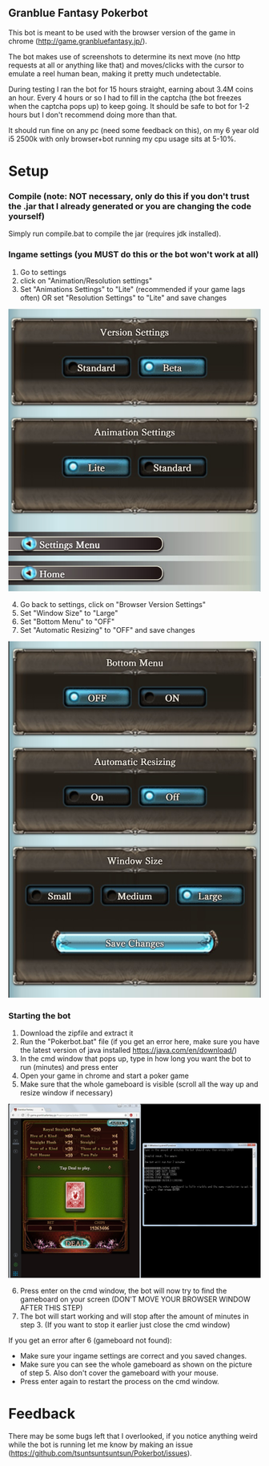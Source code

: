 ## Granblue Fantasy Pokerbot

This bot is meant to be used with the browser version of the game in chrome (http://game.granbluefantasy.jp/).

The bot makes use of screenshots to determine its next move (no http requests at all or anything like that) and moves/clicks with the cursor to emulate a reel human bean, making it pretty much undetectable. 

During testing I ran the bot for 15 hours straight, earning about 3.4M coins an hour. Every 4 hours or so I had to fill in the captcha (the bot freezes when the captcha pops up) to keep going. It should be safe to bot for 1-2 hours but I don't recommend doing more than that.

It should run fine on any pc (need some feedback on this), on my 6 year old i5 2500k with only browser+bot running my cpu usage sits at 5-10%.

# Setup

### Compile (note: NOT necessary, only do this if you don't trust the .jar that I already generated or you are changing the code yourself)

Simply run compile.bat to compile the jar (requires jdk installed).

### Ingame settings (you MUST do this or the bot won't work at all)
1. Go to settings
2. click on "Animation/Resolution settings"
3. Set "Animations Settings" to "Lite" (recommended if your game lags often) OR set "Resolution Settings"  to "Lite" and save changes

![Step 3 settings](/src/img/readme/settings3.jpg)

4. Go back to settings, click on "Browser Version Settings"
5. Set "Window Size" to "Large"
6. Set "Bottom Menu" to "OFF"
7. Set "Automatic Resizing" to "OFF" and save changes

![Step 4 settings](/src/img/readme/settings4.jpg)


### Starting the bot
1. Download the zipfile and extract it
2. Run the "Pokerbot.bat" file (if you get an error here, make sure you have the latest version of java installed https://java.com/en/download/)
3. In the cmd window that pops up, type in how long you want the bot to run (minutes) and press enter
4. Open your game in chrome and start a poker game
5. Make sure that the whole gameboard is visible (scroll all the way up and resize window if necessary)

![Step 5 setup](/src/img/readme/step5.jpg)

6. Press enter on the cmd window, the bot will now try to find the gameboard on your screen (DON'T MOVE YOUR BROWSER WINDOW AFTER THIS STEP)
7. The bot will start working and will stop after the amount of minutes in step 3. (If you want to stop it earlier just close the cmd window)

If you get an error after 6 (gameboard not found):
* Make sure your ingame settings are correct and you saved changes.
* Make sure you can see the whole gameboard as shown on the picture of step 5. Also don't cover the gameboard with your mouse.
* Press enter again to restart the process on the cmd window.

# Feedback
There may be some bugs left that I overlooked, if you notice anything weird while the bot is running let me know by making an issue (https://github.com/tsuntsuntsuntsun/Pokerbot/issues).
